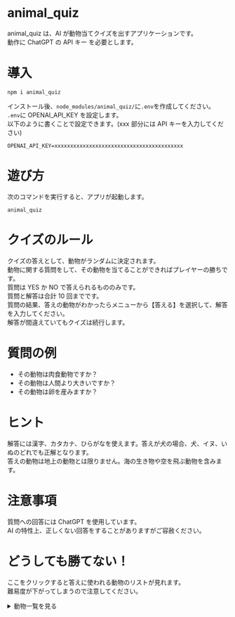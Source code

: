 # animal_quiz

animal_quiz は、AI が動物当てクイズを出すアプリケーションです。<br>
動作に ChatGPT の API キー を必要とします。

# 導入

```
npm i animal_quiz
```

インストール後、`node_modules/animal_quiz/`に`.env`を作成してください。<br>
`.env`に OPENAI_API_KEY を設定します。<br>
以下のように書くことで設定できます。(xxx 部分には API キーを入力してください)<br>

```
OPENAI_API_KEY=xxxxxxxxxxxxxxxxxxxxxxxxxxxxxxxxxxxxxxxxx
```

# 遊び方

次のコマンドを実行すると、アプリが起動します。

```
animal_quiz
```

# クイズのルール

クイズの答えとして、動物がランダムに決定されます。<br>
動物に関する質問をして、その動物を当てることができればプレイヤーの勝ちです。<br>
質問は YES か NO で答えられるもののみです。<br>
質問と解答は合計 10 回までです。<br>
質問の結果、答えの動物がわかったらメニューから【答える】を選択して、解答を入力してください。<br>
解答が間違えていてもクイズは続行します。

# 質問の例

- その動物は肉食動物ですか？
- その動物は人間より大きいですか？
- その動物は卵を産みますか？

# ヒント

解答には漢字、カタカナ、ひらがなを使えます。答えが犬の場合、犬、イヌ、いぬのどれでも正解となります。<br>
答えの動物は地上の動物とは限りません。海の生き物や空を飛ぶ動物を含みます。

# 注意事項

質問への回答には ChatGPT を使用しています。<br>
AI の特性上、正しくない回答をすることがありますがご容赦ください。

# どうしても勝てない！

ここをクリックすると答えに使われる動物のリストが見れます。<br>
難易度が下がってしまうので注意してください。

<details>
<summary>動物一覧を見る</summary>
犬
熊
人間
猿
羊
山羊
鶏
烏
雀
鮫
海豚
鯨
アルパカ
馬
駱駝
虎
ライオン
猫
ティラノサウルス
象
キリン
トカゲ
ヘビ
ハムスター
リス
ネズミ
</details>
